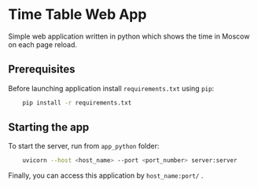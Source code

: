 # Time Table Web App

Simple web application written in python which shows the time in Moscow on each page reload.

## Prerequisites

Before launching application install `requirements.txt` using `pip`:

```bash
    pip install -r requirements.txt

```

## Starting the app

To start the server, run from `app_python` folder:

```bash
    uvicorn --host <host_name> --port <port_number> server:server
```

Finally, you can access this application by `host_name:port/` .
